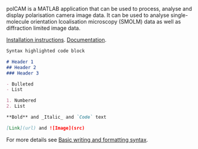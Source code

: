 polCAM is a MATLAB application that can be used to process, analyse and display polarisation camera image data. It can be used to analyse single-molecule orientation lcoalisation microscopy (SMOLM) data as well as diffraction limited image data.

[Installation instructions](./installation.md).
[Documentation](./documentation.md).



```markdown
Syntax highlighted code block

# Header 1
## Header 2
### Header 3

- Bulleted
- List

1. Numbered
2. List

**Bold** and _Italic_ and `Code` text

[Link](url) and ![Image](src)
```

For more details see [Basic writing and formatting syntax](https://docs.github.com/en/github/writing-on-github/getting-started-with-writing-and-formatting-on-github/basic-writing-and-formatting-syntax).

